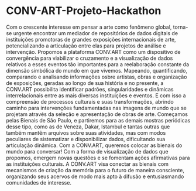 # CONV-ART-Projeto-Hackathon
Com o crescente interesse em pensar a arte como fenômeno global, torna-se urgente encontrar um mediador de repositórios de dados digitais de instituições promotoras de grandes exposições internacionais de arte, potencializando a articulação entre elas para projetos de análise e intervenção. Propomos a plataforma CONV.ART como um dispositivo de convergência para viabilizar o cruzamento e a visualização de dados relativos a esses eventos tão importantes para a reelaboração constante da dimensão simbólica do mundo em que vivemos. Mapeando, quantificando, comparando e analisando informações osbre artistas, obras e organização de exposições, geradas ao longo de sua história e no presente, a CONV.ART possibilita identificar padrões, singularidades e dinâmicas interrelacionais entre as mais diversas instituições e eventos. E com isso a compreensão de processos culturais e suas transformações, abrindo caminho para intervenções fundamentadas nas imagens de mundo que se projetam através da seleção e apresentação de obras de arte. Começamos pelas Bienais de São Paulo, e partiremos para as demais mostras periódicas desse tipo, como as de Veneza, Dakar, Istambul e tantas outras que também mantêm arquivos sobre suas atividades, mas com modos peculiares de sistematizar e disponibilizar dados, dificultando sua articulação dinâmica. Com a CONV.ART, queremos colocar as bienais do mundo para conversar! Com a forma de visualização de dados que propomos, emergem novas questões e se fomentam ações afirmativas para as instituições culturais. A CONV.ART visa conectar as bienais com mecanismos de criação da memória para o futuro de maneira consciente, organizando seus acervos de modo mais apto à difusão e entusiasmando comunidades de interesse.
